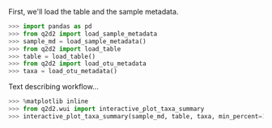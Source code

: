 First, we'll load the table and the sample metadata.

```python
>>> import pandas as pd
>>> from q2d2 import load_sample_metadata
>>> sample_md = load_sample_metadata()
>>> from q2d2 import load_table
>>> table = load_table()
>>> from q2d2 import load_otu_metadata
>>> taxa = load_otu_metadata()
```

Text describing workflow...

```python
>>> %matplotlib inline
>>> from q2d2.wui import interactive_plot_taxa_summary
>>> interactive_plot_taxa_summary(sample_md, table, taxa, min_percent=1)
```
